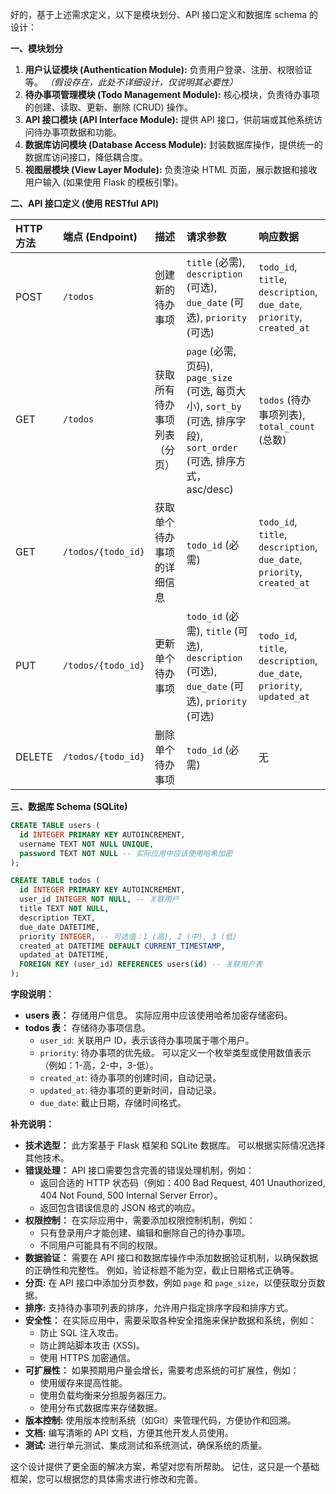 好的，基于上述需求定义，以下是模块划分、API 接口定义和数据库 schema 的设计：

**一、模块划分**

1.  **用户认证模块 (Authentication Module):**  负责用户登录、注册、权限验证等。  *（假设存在，此处不详细设计，仅说明其必要性）*
2.  **待办事项管理模块 (Todo Management Module):**  核心模块，负责待办事项的创建、读取、更新、删除 (CRUD) 操作。
3.  **API 接口模块 (API Interface Module):**  提供 API 接口，供前端或其他系统访问待办事项数据和功能。
4.  **数据库访问模块 (Database Access Module):**  封装数据库操作，提供统一的数据库访问接口，降低耦合度。
5.  **视图层模块 (View Layer Module):** 负责渲染 HTML 页面，展示数据和接收用户输入 (如果使用 Flask 的模板引擎)。

**二、API 接口定义 (使用 RESTful API)**

| **HTTP 方法** | **端点 (Endpoint)**      | **描述**                                      | **请求参数**                                      | **响应数据**                                   |
| :----------- | :------------------------- | :-------------------------------------------- | :---------------------------------------------- | :--------------------------------------------- |
| POST        | `/todos`                 | 创建新的待办事项                             | `title` (必需), `description` (可选), `due_date` (可选), `priority` (可选) | `todo_id`, `title`, `description`, `due_date`, `priority`, `created_at` |
| GET         | `/todos`                 | 获取所有待办事项列表（分页）                       | `page` (必需, 页码), `page_size` (可选, 每页大小), `sort_by` (可选, 排序字段), `sort_order` (可选, 排序方式，asc/desc) | `todos` (待办事项列表), `total_count` (总数) |
| GET         | `/todos/{todo_id}`       | 获取单个待办事项的详细信息                        | `todo_id` (必需)                                | `todo_id`, `title`, `description`, `due_date`, `priority`, `created_at` |
| PUT         | `/todos/{todo_id}`       | 更新单个待办事项                               | `todo_id` (必需), `title` (可选), `description` (可选), `due_date` (可选), `priority` (可选) | `todo_id`, `title`, `description`, `due_date`, `priority`, `updated_at` |
| DELETE      | `/todos/{todo_id}`       | 删除单个待办事项                               | `todo_id` (必需)                                |  无 |

**三、数据库 Schema (SQLite)**

```sql
CREATE TABLE users (
  id INTEGER PRIMARY KEY AUTOINCREMENT,
  username TEXT NOT NULL UNIQUE,
  password TEXT NOT NULL -- 实际应用中应该使用哈希加密
);

CREATE TABLE todos (
  id INTEGER PRIMARY KEY AUTOINCREMENT,
  user_id INTEGER NOT NULL, -- 关联用户
  title TEXT NOT NULL,
  description TEXT,
  due_date DATETIME,
  priority INTEGER, -- 可选值：1 (高), 2 (中), 3 (低)
  created_at DATETIME DEFAULT CURRENT_TIMESTAMP,
  updated_at DATETIME,
  FOREIGN KEY (user_id) REFERENCES users(id) -- 关联用户表
);
```

**字段说明：**

*   **users 表：**  存储用户信息。  实际应用中应该使用哈希加密存储密码。
*   **todos 表：**  存储待办事项信息。
    *   `user_id`:  关联用户 ID，表示该待办事项属于哪个用户。
    *   `priority`:  待办事项的优先级。  可以定义一个枚举类型或使用数值表示（例如：1-高，2-中，3-低）。
    *   `created_at`:  待办事项的创建时间，自动记录。
    *   `updated_at`: 待办事项的更新时间，自动记录。
    *   `due_date`: 截止日期，存储时间格式。

**补充说明：**

*   **技术选型：** 此方案基于 Flask 框架和 SQLite 数据库。 可以根据实际情况选择其他技术。
*   **错误处理：**  API 接口需要包含完善的错误处理机制，例如：
    *   返回合适的 HTTP 状态码（例如：400 Bad Request, 401 Unauthorized, 404 Not Found, 500 Internal Server Error）。
    *   返回包含错误信息的 JSON 格式的响应。
*   **权限控制：**  在实际应用中，需要添加权限控制机制，例如：
    *   只有登录用户才能创建、编辑和删除自己的待办事项。
    *   不同用户可能具有不同的权限。
*   **数据验证：**  需要在 API 接口和数据库操作中添加数据验证机制，以确保数据的正确性和完整性。 例如，验证标题不能为空，截止日期格式正确等。
*   **分页:**  在 API 接口中添加分页参数，例如 `page` 和 `page_size`，以便获取分页数据。
*  **排序:**  支持待办事项列表的排序，允许用户指定排序字段和排序方式。
*   **安全性：**  在实际应用中，需要采取各种安全措施来保护数据和系统，例如：
    *   防止 SQL 注入攻击。
    *   防止跨站脚本攻击 (XSS)。
    *   使用 HTTPS 加密通信。
*   **可扩展性：**  如果预期用户量会增长，需要考虑系统的可扩展性，例如：
    *   使用缓存来提高性能。
    *   使用负载均衡来分担服务器压力。
    *   使用分布式数据库来存储数据。
*   **版本控制:**  使用版本控制系统（如Git）来管理代码，方便协作和回溯。
*   **文档:** 编写清晰的 API 文档，方便其他开发人员使用。
*   **测试:**  进行单元测试、集成测试和系统测试，确保系统的质量。

这个设计提供了更全面的解决方案，希望对您有所帮助。 记住，这只是一个基础框架，您可以根据您的具体需求进行修改和完善。
